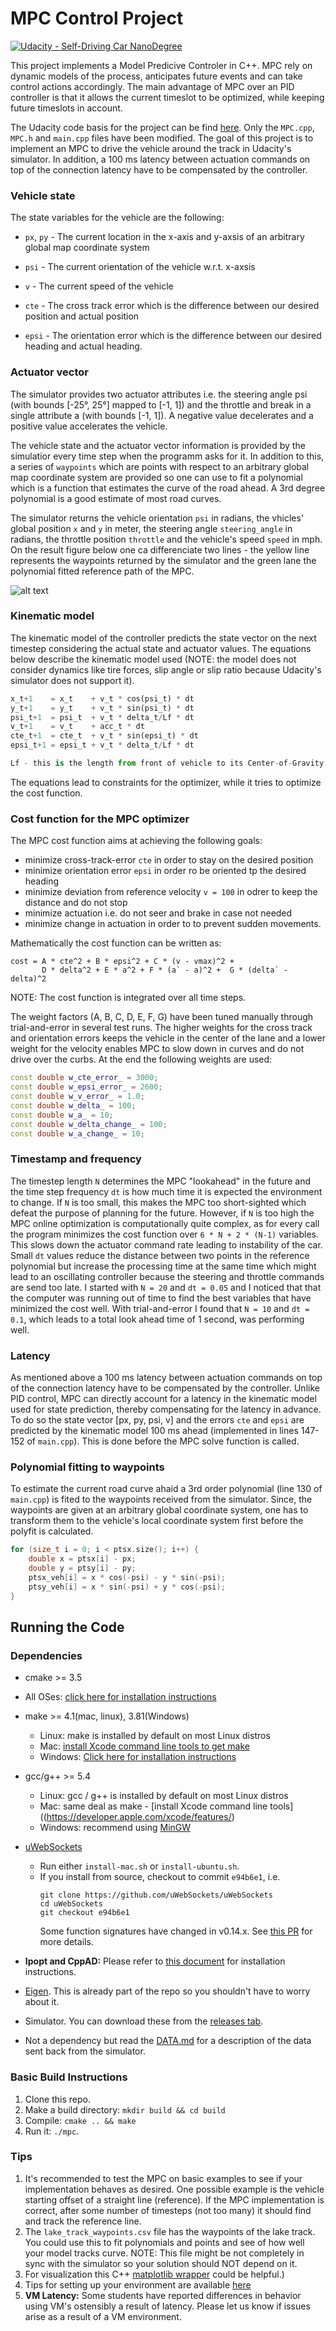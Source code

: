 # MPC Control Project
[![Udacity - Self-Driving Car NanoDegree](https://s3.amazonaws.com/udacity-sdc/github/shield-carnd.svg)](http://www.udacity.com/drive)

[//]: # (Image References)
[image0]: ./docs/MPC.png

This project implements a Model Predicive Controler in C++. MPC rely on dynamic models of the process, anticipates future events and can take control actions accordingly. The main advantage of MPC over an PID controller is that it allows the current timeslot to be optimized, while keeping future timeslots in account.  

The Udacity code basis for the project can be find [here](https://github.com/udacity/CarND-MPC-Project.git). Only the `MPC.cpp`, `MPC.h` and `main.cpp` files have been modified. The goal of this project is to implement an MPC to drive the vehicle around the track in Udacity's simulator. In addition, a 100 ms latency between actuation commands on top of the connection latency have to be compensated by the controller.

### Vehicle state

The state variables for the vehicle are the following:

* `px`, `py` - The current location in the x-axis and y-axsis of an arbitrary global map coordinate system
 
* `psi` - The current orientation of the vehicle w.r.t. x-axsis
 
* `v` - The current speed of the vehicle
 
* `cte` - The cross track error which is the difference between our desired position and actual position

* `epsi` - The orientation error which is the difference between our desired heading and actual heading. 
 
### Actuator vector
The simulator provides two actuator attributes i.e. the steering angle psi (with bounds [-25°, 25°] mapped to [-1, 1]) and the throttle and break in a single attribute a (with bounds [-1, 1]). A negative value decelerates and a positive value accelerates the vehicle.

The vehicle state and the actuator vector information is provided by the simulatior every time step when the programm asks for it. In addition to this, a series of `waypoints` which are points with respect to an arbitrary global map coordinate system are provided so one can use to fit a polynomial which is a function that estimates the curve of the road ahead. A 3rd degree polynomial is a good estimate of most road curves. 

The simulator returns the vehicle orientation `psi` in radians, the vhicles' global position `x` and `y` in meter, the steering angle `steering_angle` in radians, the throttle position `throttle` and the vehicle's speed `speed` in mph. On the result figure below one ca differenciate two lines - the yellow line represents the waypoints returned by the simulator and the green lane the polynomial fitted reference path of the MPC.

![alt text][image0]

### Kinematic model
The kinematic model of the controller predicts the state vector on the next timestep considering the actual state and actuator values. The equations below describe the kinematic model used (NOTE: the model does not consider dynamics like tire forces, slip angle or slip ratio because Udacity's simulator does not support it). 

```python
x_t+1    = x_t    + v_t * cos(psi_t) * dt
y_t+1    = y_t    + v_t * sin(psi_t) * dt
psi_t+1  = psi_t  + v_t * delta_t/Lf * dt
v_t+1    = v_t    + acc_t * dt
cte_t+1  = cte_t  + v_t * sin(epsi_t) * dt
epsi_t+1 = epsi_t + v_t * delta_t/Lf * dt

Lf - this is the length from front of vehicle to its Center-of-Gravity
```
The equations lead to constraints for the optimizer, while it tries to optimize the cost function. 

### Cost function for the MPC optimizer

The MPC cost function aims at achieving the following goals:

* minimize cross-track-error `cte` in order to stay on the desired position
* minimize orientation error `epsi` in order ro be oriented tp the desired heading
* minimize deviation from reference velocity `v = 100` in odrer to keep the distance and do not stop
* minimize actuation i.e. do not seer and brake in case not needed
* minimize change in actuation in order to to prevent sudden movements.

Mathematically the cost function can be written as:

```
cost = A * cte^2 + B * epsi^2 + C * (v - vmax)^2 +
       D * delta^2 + E * a^2 + F * (a` - a)^2 +  G * (delta` - delta)^2
``` 

NOTE: The cost function is integrated over all time steps.

The weight factors (A, B, C, D, E, F, G) have been tuned manually through trial-and-error in several test runs. The higher weights for the cross track and orientation errors keeps the vehicle in the center of the lane and a lower weight for the velocity enables MPC to slow down in curves and do not drive over the curbs. At the end the following weights are used:

```cpp
const double w_cte_error_ = 3000;
const double w_epsi_error_ = 2600;
const double w_v_error_ = 1.0;
const double w_delta_ = 100; 
const double w_a_ = 10;
const double w_delta_change_ = 100;
const double w_a_change_ = 10;

```
### Timestamp and frequency

The timestep length `N` determines the MPC "lookahead" in the future and the time step frequency `dt` is how much time it is expected the environment to change. If `N` is too small, this makes the MPC too short-sighted which defeat the purpose of planning for the future. However, if `N` is too high the MPC online optimization is computationally quite complex, as for every call the program minimizes the cost function over `6 * N + 2 * (N-1)` variables. This slows down the actuator command rate leading to instability of the car. Small `dt` values reduce the distance between two points in the reference polynomial but increase the processing time at the same time which might lead to an oscillating controller because the steering and throttle commands are send too late. I started with `N = 20` and `dt = 0.05` and I noticed that that the computer was running out of time to find the best variables that have minimized the cost well. With trial-and-error I found that `N = 10` and `dt = 0.1`, which leads to a total look ahead time of 1 second, was performing well.

### Latency

As mentioned above a 100 ms latency between actuation commands on top of the connection latency have to be compensated by the controller. Unlike PID control, MPC can directly account for a latency in the kinematic model used for state prediction, thereby compensating for the latency in advance. To do so the state vector [px, py, psi, v] and the errors `cte` and `epsi` are predicted by the kinematic model 100 ms ahead (implemented in lines 147-152 of `main.cpp`). This is done before the MPC solve function is called.

### Polynomial fitting to waypoints
To estimate the current road curve ahaid a 3rd order polynomial (line 130 of `main.cpp`) is fited to the waypoints received from the simulator. Since, the waypoints are given at an arbitrary global coordinate system, one has to transform them to the vehicle's local coordinate system first before the polyfit is calculated. 

```cpp
for (size_t i = 0; i < ptsx.size(); i++) {
    double x = ptsx[i] - px;
    double y = ptsy[i] - py;
    ptsx_veh[i] = x * cos(-psi) - y * sin(-psi);
    ptsy_veh[i] = x * sin(-psi) + y * cos(-psi);
}
```

## Running the Code

### Dependencies

* cmake >= 3.5
 * All OSes: [click here for installation instructions](https://cmake.org/install/)
* make >= 4.1(mac, linux), 3.81(Windows)
  * Linux: make is installed by default on most Linux distros
  * Mac: [install Xcode command line tools to get make](https://developer.apple.com/xcode/features/)
  * Windows: [Click here for installation instructions](http://gnuwin32.sourceforge.net/packages/make.htm)
* gcc/g++ >= 5.4
  * Linux: gcc / g++ is installed by default on most Linux distros
  * Mac: same deal as make - [install Xcode command line tools]((https://developer.apple.com/xcode/features/)
  * Windows: recommend using [MinGW](http://www.mingw.org/)
* [uWebSockets](https://github.com/uWebSockets/uWebSockets)
  * Run either `install-mac.sh` or `install-ubuntu.sh`.
  * If you install from source, checkout to commit `e94b6e1`, i.e.
    ```
    git clone https://github.com/uWebSockets/uWebSockets
    cd uWebSockets
    git checkout e94b6e1
    ```
    Some function signatures have changed in v0.14.x. See [this PR](https://github.com/udacity/CarND-MPC-Project/pull/3) for more details.

* **Ipopt and CppAD:** Please refer to [this document](https://github.com/udacity/CarND-MPC-Project/blob/master/install_Ipopt_CppAD.md) for installation instructions.
* [Eigen](http://eigen.tuxfamily.org/index.php?title=Main_Page). This is already part of the repo so you shouldn't have to worry about it.
* Simulator. You can download these from the [releases tab](https://github.com/udacity/self-driving-car-sim/releases).
* Not a dependency but read the [DATA.md](./DATA.md) for a description of the data sent back from the simulator.


### Basic Build Instructions

1. Clone this repo.
2. Make a build directory: `mkdir build && cd build`
3. Compile: `cmake .. && make`
4. Run it: `./mpc`.

### Tips

1. It's recommended to test the MPC on basic examples to see if your implementation behaves as desired. One possible example
is the vehicle starting offset of a straight line (reference). If the MPC implementation is correct, after some number of timesteps
(not too many) it should find and track the reference line.
2. The `lake_track_waypoints.csv` file has the waypoints of the lake track. You could use this to fit polynomials and points and see of how well your model tracks curve. NOTE: This file might be not completely in sync with the simulator so your solution should NOT depend on it.
3. For visualization this C++ [matplotlib wrapper](https://github.com/lava/matplotlib-cpp) could be helpful.)
4.  Tips for setting up your environment are available [here](https://classroom.udacity.com/nanodegrees/nd013/parts/40f38239-66b6-46ec-ae68-03afd8a601c8/modules/0949fca6-b379-42af-a919-ee50aa304e6a/lessons/f758c44c-5e40-4e01-93b5-1a82aa4e044f/concepts/23d376c7-0195-4276-bdf0-e02f1f3c665d)
5. **VM Latency:** Some students have reported differences in behavior using VM's ostensibly a result of latency.  Please let us know if issues arise as a result of a VM environment.

